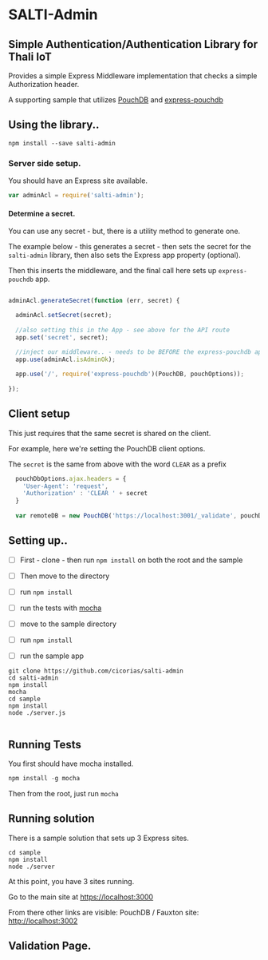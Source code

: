 # SALTI-Admin
## Simple Authentication/Authentication Library for Thali IoT
Provides a simple Express Middleware implementation that checks a simple Authorization header.

A supporting sample that utilizes [PouchDB](http://pouchdb.com/) and [express-pouchdb](https://github.com/pouchdb/express-pouchdb) 

## Using the library..

```
npm install --save salti-admin
```

### Server side setup.
You should have an Express site available.
```js
var adminAcl = require('salti-admin');
```

#### Determine a secret.  
You can use any secret - but, there is a utility method to generate one.

The example below - this generates a secret - then sets the secret for the `salti-admin` library, then also sets the Express app property (optional).

Then this inserts the middleware, and the final call here sets up `express-pouchdb` app.

```js

adminAcl.generateSecret(function (err, secret) {

  adminAcl.setSecret(secret);
  
  //also setting this in the App - see above for the API route
  app.set('secret', secret);
  
  //inject our middleware.. - needs to be BEFORE the express-pouchdb app setup.
  app.use(adminAcl.isAdminOk);

  app.use('/', require('express-pouchdb')(PouchDB, pouchOptions));
 
});

```

## Client setup

This just requires that the same secret is shared on the client.

For example, here we're setting the PouchDB client options.

The `secret` is the same from above with the word `CLEAR` as a prefix



```js
  pouchDbOptions.ajax.headers = {
    'User-Agent': 'request',
    'Authorization' : 'CLEAR ' + secret
  }
  
  var remoteDB = new PouchDB('https://localhost:3001/_validate', pouchDbOptions)
```



## Setting up..

- [ ] First - clone - then run `npm install` on both the root and the sample
- [ ] Then move to the directory
- [ ] run `npm install`
- [ ] run the tests with [mocha](http://mochajs.org/)
- [ ] move to the sample directory
- [ ] run `npm install`
- [ ] run the sample app



```
git clone https://github.com/cicorias/salti-admin
cd salti-admin
npm install
mocha
cd sample
npm install
node ./server.js


```

## Running Tests
You first should have mocha installed.

```js
npm install -g mocha
```

Then from the root, just run `mocha`


## Running solution
There is a sample solution that sets up 3 Express sites.

```
cd sample
npm install
node ./server
```

At this point, you have 3 sites running.

Go to the main site at [https://localhost:3000](https://localhost:3000)

From there other links are visible:
PouchDB / Fauxton site: [http://localhost:3002](http://localhost:3002)

## Validation Page.

